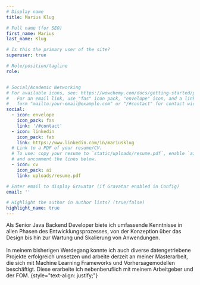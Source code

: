 ```yaml
---
# Display name
title: Marius Klug

# Full name (for SEO)
first_name: Marius
last_name: Klug

# Is this the primary user of the site?
superuser: true

# Role/position/tagline
role:


# Social/Academic Networking
# For available icons, see: https://wowchemy.com/docs/getting-started/page-builder/#icons
#   For an email link, use "fas" icon pack, "envelope" icon, and a link in the
#   form "mailto:your-email@example.com" or "/#contact" for contact widget.
social:
  - icon: envelope
    icon_pack: fas
    link: '/#contact'
  - icon: linkedin
    icon_pack: fab
    link: https://www.linkedin.com/in/mariusklug
  # Link to a PDF of your resume/CV.
  # To use: copy your resume to `static/uploads/resume.pdf`, enable `ai` icons in `params.yaml`,
  # and uncomment the lines below.
  - icon: cv
    icon_pack: ai
    link: uploads/resume.pdf

# Enter email to display Gravatar (if Gravatar enabled in Config)
email: ''

# Highlight the author in author lists? (true/false)
highlight_name: true
---
```


Als Senior Java Backend Developer biete ich umfassende Kenntnisse in allen Phasen des Entwicklungsprozesses, von der Konzeption über das Design bis hin zur Wartung und Skalierung von Anwendungen. <br><br>In meinem bisherigen Werdegang konnte ich auch diverse datengetriebene Projekte erfolgreich umsetzen und arbeite derzeit an meiner Masterarbeit, die sich mit Machine Learning Frameworks und Vorhersagemodellen beschäftigt. Diese erarbeite ich nebenberuflich mit meinem Arbeitgeber und der FOM.
{style="text-align: justify;"}
